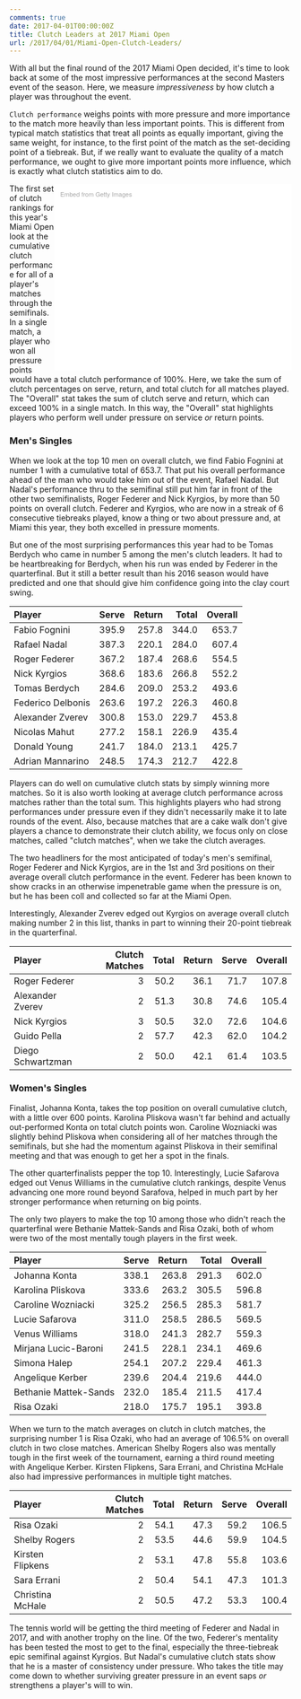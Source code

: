 ```yaml
---
comments: true
date: 2017-04-01T00:00:00Z
title: Clutch Leaders at 2017 Miami Open
url: /2017/04/01/Miami-Open-Clutch-Leaders/
---
```


With all but the final round of the 2017 Miami Open decided, it's time to look back at some of the most impressive performances at the second Masters event of the season. Here, we measure _impressiveness_ by how clutch a player was throughout the event. 

`Clutch performance` weighs points with more pressure and more importance to the match more heavily than less important points. This is different from typical match statistics that treat all points as equally important, giving the same weight, for instance, to the first point of the match as the set-deciding point of a tiebreak. But, if we really want to evaluate the quality of a match performance, we ought to give more important points more influence, which is exactly what clutch statistics aim to do. 

<div class="getty embed image" style="background-color:#fff;display:inline-block;font-family:'Helvetica Neue',Helvetica,Arial,sans-serif;color:#a7a7a7;font-size:11px;width:80%;max-width:594px;float:right;padding:2%;"><div style="padding:0;margin:0;text-align:left;"><a href="http://www.gettyimages.com.au/detail/662213716" target="_blank" style="color:#a7a7a7;text-decoration:none;font-weight:normal !important;border:none;display:inline-block;">Embed from Getty Images</a></div><div style="overflow:hidden;position:relative;height:0;padding:73.569024% 0 0 0;width:100%;"><iframe src="//embed.gettyimages.com/embed/662213716?et=KqYJQ-ZMRYBM-L5E9PA39Q&tld=com.au&viewMoreLink=off&sig=9i0LwqjZto5g-_rVmI12epRabLVkE2zdfPwffPLjjY4=&caption=true" width="594" height="437" scrolling="no" frameborder="0" style="display:inline-block;position:absolute;top:0;left:0;width:100%;height:100%;margin:0;"></iframe></div><p style="margin:0;"></p></div>

The first set of clutch rankings for this year's Miami Open look at the cumulative clutch performance for all of a player's matches through the semifinals. In a single match, a player who won all pressure points would have a total clutch performance of 100%. Here, we take the sum of clutch percentages on serve, return, and total clutch for all matches played. The "Overall" stat takes the sum of clutch serve and return, which can exceed 100% in a single match. In this way, the "Overall" stat highlights players who perform well under pressure on service _or_ return points. 

### Men's Singles

When we look at the top 10 men on overall clutch, we find Fabio Fognini at number 1 with a cumulative total of 653.7. That put his overall performance ahead of the man who would take him out of the event, Rafael Nadal. But Nadal's performance thru to the semifinal still put him far in front of the other two semifinalists, Roger Federer and Nick Kyrgios, by more than 50 points on overall clutch. Federer and Kyrgios, who are now in a streak of 6 consecutive tiebreaks played, know a thing or two about pressure and, at Miami this year, they both excelled in pressure moments. 

But one of the most surprising performances this year had to be Tomas Berdych who came in number 5 among the men's clutch leaders. It had to be heartbreaking for Berdych, when his run was ended by Federer in the quarterfinal. But it still a better result than his 2016 season would have predicted and one that should give him confidence going into the clay court swing. 


<table width = "100%">
<thead>
<tr class="header">
<th align="left">Player</th>
<th align="right">Serve</th>
<th align="right">Return</th>
<th align="right">Total</th>
<th align="right">Overall</th>
</tr>
</thead>
<tbody>
<tr class="odd">
<td align="left">Fabio Fognini</td>
<td align="right">395.9</td>
<td align="right">257.8</td>
<td align="right">344.0</td>
<td align="right">653.7</td>
</tr>
<tr class="even">
<td align="left">Rafael Nadal</td>
<td align="right">387.3</td>
<td align="right">220.1</td>
<td align="right">284.0</td>
<td align="right">607.4</td>
</tr>
<tr class="odd">
<td align="left">Roger Federer</td>
<td align="right">367.2</td>
<td align="right">187.4</td>
<td align="right">268.6</td>
<td align="right">554.5</td>
</tr>
<tr class="even">
<td align="left">Nick Kyrgios</td>
<td align="right">368.6</td>
<td align="right">183.6</td>
<td align="right">266.8</td>
<td align="right">552.2</td>
</tr>
<tr class="odd">
<td align="left">Tomas Berdych</td>
<td align="right">284.6</td>
<td align="right">209.0</td>
<td align="right">253.2</td>
<td align="right">493.6</td>
</tr>
<tr class="even">
<td align="left">Federico Delbonis</td>
<td align="right">263.6</td>
<td align="right">197.2</td>
<td align="right">226.3</td>
<td align="right">460.8</td>
</tr>
<tr class="odd">
<td align="left">Alexander Zverev</td>
<td align="right">300.8</td>
<td align="right">153.0</td>
<td align="right">229.7</td>
<td align="right">453.8</td>
</tr>
<tr class="even">
<td align="left">Nicolas Mahut</td>
<td align="right">277.2</td>
<td align="right">158.1</td>
<td align="right">226.9</td>
<td align="right">435.4</td>
</tr>
<tr class="odd">
<td align="left">Donald Young</td>
<td align="right">241.7</td>
<td align="right">184.0</td>
<td align="right">213.1</td>
<td align="right">425.7</td>
</tr>
<tr class="even">
<td align="left">Adrian Mannarino</td>
<td align="right">248.5</td>
<td align="right">174.3</td>
<td align="right">212.7</td>
<td align="right">422.8</td>
</tr>
</tbody>
</table>


Players can do well on cumulative clutch stats by simply winning more matches. So it is also worth looking at average clutch performance across matches rather than the total sum. This highlights players who had strong performances under pressure even if they didn't necessarily make it to late rounds of the event. Also, because matches that are a cake walk don't give players a chance to demonstrate their clutch ability, we focus only on close matches, called "clutch matches", when we take the clutch averages.  

The two headliners for the most anticipated of today's men's semifinal, Roger Federer and Nick Kyrgios, are in the 1st and 3rd positions on their average overall clutch performance in the event. Federer has been known to show cracks in an otherwise impenetrable game when the pressure is on, but he has been coll and collected so far at the Miami Open. 

Interestingly, Alexander Zverev edged out Kyrgios on average overall clutch making number 2 in this list, thanks in part to winning their 20-point tiebreak in the quarterfinal. 

<table width = "100%">
<thead>
<tr class="header">
<th align="left">Player</th>
<th align="right">Clutch Matches</th>
<th align="right">Total</th>
<th align="right">Return</th>
<th align="right">Serve</th>
<th align="right">Overall</th>
</tr>
</thead>
<tbody>
<tr class="odd">
<td align="left">Roger Federer</td>
<td align="right">3</td>
<td align="right">50.2</td>
<td align="right">36.1</td>
<td align="right">71.7</td>
<td align="right">107.8</td>
</tr>
<tr class="even">
<td align="left">Alexander Zverev</td>
<td align="right">2</td>
<td align="right">51.3</td>
<td align="right">30.8</td>
<td align="right">74.6</td>
<td align="right">105.4</td>
</tr>
<tr class="odd">
<td align="left">Nick Kyrgios</td>
<td align="right">3</td>
<td align="right">50.5</td>
<td align="right">32.0</td>
<td align="right">72.6</td>
<td align="right">104.6</td>
</tr>
<tr class="even">
<td align="left">Guido Pella</td>
<td align="right">2</td>
<td align="right">57.7</td>
<td align="right">42.3</td>
<td align="right">62.0</td>
<td align="right">104.2</td>
</tr>
<tr class="odd">
<td align="left">Diego Schwartzman</td>
<td align="right">2</td>
<td align="right">50.0</td>
<td align="right">42.1</td>
<td align="right">61.4</td>
<td align="right">103.5</td>
</tr>
</tbody>
</table>

### Women's Singles

Finalist, Johanna Konta, takes the top position on overall cumulative clutch, with a little over 600 points. Karolina Pliskova wasn't far behind and actually out-performed Konta on total clutch points won. Caroline Wozniacki was slightly behind Pliskova when considering all of her matches through the semifinals, but she had the momentum against Pliskova in their semifinal meeting and that was enough to get her a spot in the finals. 


The other quarterfinalists pepper the top 10. Interestingly, Lucie Safarova edged out Venus Williams in the cumulative clutch rankings, despite Venus advancing one more round beyond Sarafova, helped in much part by her stronger performance when returning on big points.

The only two players to make the top 10 among those who didn't reach the quarterfinal were Bethanie Mattek-Sands and Risa Ozaki, both of whom were two of the most mentally tough players in the first week. 

<table width = "100%">
<thead>
<tr class="header">
<th align="left">Player</th>
<th align="right">Serve</th>
<th align="right">Return</th>
<th align="right">Total</th>
<th align="right">Overall</th>
</tr>
</thead>
<tbody>
<tr class="odd">
<td align="left">Johanna Konta</td>
<td align="right">338.1</td>
<td align="right">263.8</td>
<td align="right">291.3</td>
<td align="right">602.0</td>
</tr>
<tr class="even">
<td align="left">Karolina Pliskova</td>
<td align="right">333.6</td>
<td align="right">263.2</td>
<td align="right">305.5</td>
<td align="right">596.8</td>
</tr>
<tr class="odd">
<td align="left">Caroline Wozniacki</td>
<td align="right">325.2</td>
<td align="right">256.5</td>
<td align="right">285.3</td>
<td align="right">581.7</td>
</tr>
<tr class="even">
<td align="left">Lucie Safarova</td>
<td align="right">311.0</td>
<td align="right">258.5</td>
<td align="right">286.5</td>
<td align="right">569.5</td>
</tr>
<tr class="odd">
<td align="left">Venus Williams</td>
<td align="right">318.0</td>
<td align="right">241.3</td>
<td align="right">282.7</td>
<td align="right">559.3</td>
</tr>
<tr class="even">
<td align="left">Mirjana Lucic-Baroni</td>
<td align="right">241.5</td>
<td align="right">228.1</td>
<td align="right">234.1</td>
<td align="right">469.6</td>
</tr>
<tr class="odd">
<td align="left">Simona Halep</td>
<td align="right">254.1</td>
<td align="right">207.2</td>
<td align="right">229.4</td>
<td align="right">461.3</td>
</tr>
<tr class="even">
<td align="left">Angelique Kerber</td>
<td align="right">239.6</td>
<td align="right">204.4</td>
<td align="right">219.6</td>
<td align="right">444.0</td>
</tr>
<tr class="odd">
<td align="left">Bethanie Mattek-Sands</td>
<td align="right">232.0</td>
<td align="right">185.4</td>
<td align="right">211.5</td>
<td align="right">417.4</td>
</tr>
<tr class="even">
<td align="left">Risa Ozaki</td>
<td align="right">218.0</td>
<td align="right">175.7</td>
<td align="right">195.1</td>
<td align="right">393.8</td>
</tr>
</tbody>
</table>


When we turn to the match averages on clutch in clutch matches, the surprising number 1 is Risa Ozaki, who had an average of 106.5% on overall clutch in two close matches. American Shelby Rogers also was mentally tough in the first week of the tournament, earning a third round meeting with Angelique Kerber. Kirsten Flipkens, Sara Errani, and Christina McHale also had impressive performances in multiple tight matches.

<table width = "100%">
<thead>
<tr class="header">
<th align="left">Player</th>
<th align="right">Clutch Matches</th>
<th align="right">Total</th>
<th align="right">Return</th>
<th align="right">Serve</th>
<th align="right">Overall</th>
</tr>
</thead>
<tr class="odd">
<td align="left">Risa Ozaki</td>
<td align="right">2</td>
<td align="right">54.1</td>
<td align="right">47.3</td>
<td align="right">59.2</td>
<td align="right">106.5</td>
</tr>
<tr class="even">
<td align="left">Shelby Rogers</td>
<td align="right">2</td>
<td align="right">53.5</td>
<td align="right">44.6</td>
<td align="right">59.9</td>
<td align="right">104.5</td>
</tr>
<tr class="odd">
<td align="left">Kirsten Flipkens</td>
<td align="right">2</td>
<td align="right">53.1</td>
<td align="right">47.8</td>
<td align="right">55.8</td>
<td align="right">103.6</td>
</tr>
<tr class="even">
<td align="left">Sara Errani</td>
<td align="right">2</td>
<td align="right">50.4</td>
<td align="right">54.1</td>
<td align="right">47.3</td>
<td align="right">101.3</td>
</tr>
<tr class="odd">
<td align="left">Christina McHale</td>
<td align="right">2</td>
<td align="right">50.5</td>
<td align="right">47.2</td>
<td align="right">53.3</td>
<td align="right">100.4</td>
</tr>
</tbody>
</table>

The tennis world will be getting the third meeting of Federer and Nadal in 2017, and with another trophy on the line. Of the two, Federer's mentality has been tested the most to get to the final, especially the three-tiebreak epic semifinal against Kyrgios. But Nadal's cumulative clutch stats show that he is a master of consistency under pressure. Who takes the title may come down to whether surviving greater pressure in an event saps _or_ strengthens a player's will to win. 


